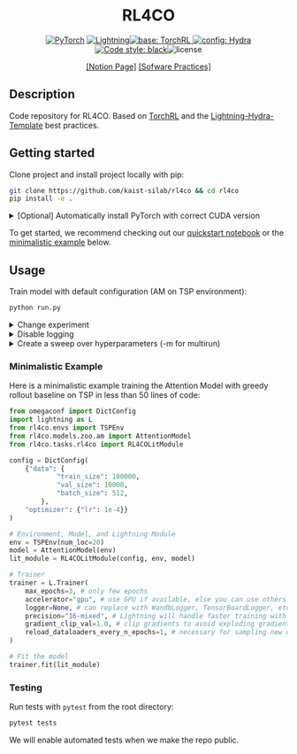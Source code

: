 <div align="center">

# RL4CO

<a href="https://pytorch.org/get-started/locally/"><img alt="PyTorch" src="https://img.shields.io/badge/PyTorch-ee4c2c?logo=pytorch&logoColor=white"></a>
<a href="https://pytorchlightning.ai/"><img alt="Lightning" src="https://img.shields.io/badge/-Lightning-792ee5?logo=pytorchlightning&logoColor=white"></a><a href="https://github.com/pytorch/rl"><img alt="base: TorchRL" src="https://img.shields.io/badge/base-TorchRL-red">
<a href="https://hydra.cc/"><img alt="config: Hydra" src="https://img.shields.io/badge/config-Hydra-89b8cd"></a> [![Code style: black](https://img.shields.io/badge/code%20style-black-000000.svg)](https://github.com/psf/black)![license](https://img.shields.io/badge/license-Apache%202.0-green.svg?)
<!-- ![testing](https://github.com/kaist-silab/ncobench/actions/workflows/tests.yml/badge.svg) -->

[[Notion Page]](https://www.notion.so/kaistsilab/RL4CO-NIPS-23-f9b2e557d6834739a776f595453bae0d?pvs=4) [[Sofware Practices]](https://www.notion.so/kaistsilab/Software-929d1248c13a4cb0911d317311787f3e?pvs=4)
</div>



## Description

Code repository for RL4CO. Based on [TorchRL](https://github.com/pytorch/rl) and the [Lightning-Hydra-Template](https://github.com/ashleve/lightning-hydra-template) best practices.


## Getting started

Clone project and install project locally with pip:

```bash
git clone https://github.com/kaist-silab/rl4co && cd rl4co
pip install -e .
```
<details>
    <summary>[Optional] Automatically install PyTorch with correct CUDA version</summary>

These commands will [automatically install](https://github.com/pmeier/light-the-torch) PyTorch with the right GPU version for your system:

```bash
pip install light-the-torch
python3 -m light_the_torch install -r  --upgrade torch
```

> Note: `conda` is also a good candidate for hassle-free installation of PyTorch: check out the [PyTorch website](https://pytorch.org/get-started/locally/) for more details.

</details>





To get started, we recommend checking out our [quickstart notebook](notebooks/1-quickstart.ipynb) or the [minimalistic example](#minimalistic-example) below.

## Usage


Train model with default configuration (AM on TSP environment):
```bash
python run.py  
```



<details>
    <summary>Change experiment</summary>

Train model with chosen experiment configuration from [configs/experiment/](configs/experiment/) (e.g. tsp/am, and environment with 42 cities)
```bash
python run.py experiment=tsp/am env.num_loc=42 
```
</details>


<details>
    <summary>Disable logging</summary>
    
```bash
python run.py experiment=test/am logger=none '~callbacks.learning_rate_monitor'
```
Note that `~` is used to disable a callback that would need a logger.

</details>


<details>
    <summary>Create a sweep over hyperparameters (-m for multirun)</summary>

```bash
python run.py -m experiment=tsp/am  train.optimizer.lr=1e-3,1e-4,1e-5
```
</details>



### Minimalistic Example

Here is a minimalistic example training the Attention Model with greedy rollout baseline on TSP in less than 50 lines of code:

```python
from omegaconf import DictConfig
import lightning as L
from rl4co.envs import TSPEnv
from rl4co.models.zoo.am import AttentionModel
from rl4co.tasks.rl4co import RL4COLitModule

config = DictConfig(
    {"data": {
            "train_size": 100000,
            "val_size": 10000, 
            "batch_size": 512,
        },
    "optimizer": {"lr": 1e-4}}
)

# Environment, Model, and Lightning Module
env = TSPEnv(num_loc=20)
model = AttentionModel(env)
lit_module = RL4COLitModule(config, env, model)

# Trainer
trainer = L.Trainer(
    max_epochs=3, # only few epochs
    accelerator="gpu", # use GPU if available, else you can use others as "cpu"
    logger=None, # can replace with WandbLogger, TensorBoardLogger, etc.
    precision="16-mixed", # Lightning will handle faster training with mixed precision
    gradient_clip_val=1.0, # clip gradients to avoid exploding gradients
    reload_dataloaders_every_n_epochs=1, # necessary for sampling new data
)

# Fit the model
trainer.fit(lit_module)
```


### Testing

Run tests with `pytest` from the root directory:

```bash
pytest tests
```
We will enable automated tests when we make the repo public.

